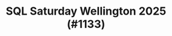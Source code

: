 ---
layout: event
title: "SQL Saturday Wellington 2025 (#1133)"
subtitle: ""
tags: ["Wellington", "North Island", "New Zealand", "physical", "2025", "Oceania"]
thumb: /assets/img/logos/Just_icon_Color_small.png
comments: false
data: SQLSat1133
---